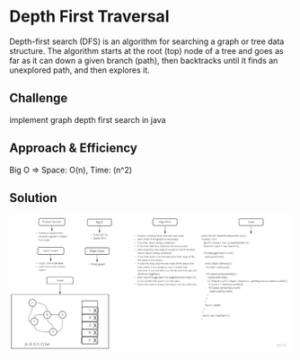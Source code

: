 # Depth First Traversal

<!-- Short summary or background information -->

Depth-first search (DFS) is an algorithm for searching a graph or tree data structure. The algorithm starts at the
root (top) node of a tree and goes as far as it can down a given branch (path), then backtracks until it finds an
unexplored path, and then explores it.

## Challenge

<!-- Description of the challenge -->
implement graph depth first search in java

## Approach & Efficiency

<!-- What approach did you take? Why? What is the Big O space/time for this approach? -->
Big O => Space: O(n), Time: (n^2)

## Solution

<!-- Embedded whiteboard image -->
![DFS](graph-depth-first.jpg)

